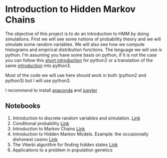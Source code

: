# Introduction to Hidden Markov Chains

The objective of this project is to do an introduction to HMM by doing simulations. First we will see some notions of probability theory and we will simulate some random variables. We will also see how we compute histograms and empirical distribution functions.
The language we will use is python. I'm assuming you have some basis on python, if it is not the case you can follow this [short introduction](https://github.com/rajathkmp/Python-Lectures "python2 tutorial") for python2 or a translation of the same [introduction](https://gitlab.erc.monash.edu.au/andrease/Python4Maths/tree/master "python3 tutorial") into python3.

Most of the code we will use here should work in both (python2 and python3) but I will use python3.

I recommend to install [anaconda](https://www.anaconda.com/download/) and [jupyter](http://jupyter.org/)

Notebooks
---------

1. Introduction to discrete random variables and simulation. [Link](./Notebooks/randomVariableSimulation.ipynb)
2. Conditional probability [Link](./Notebooks/02-ProbabilitesConditionnelles.ipynb)
3. Introduction to Markov Chains [Link](./Notebooks/03-ChainesDeMarkov_Exemples.ipynb)
4. Introduction to Hidden Markov Models. Example: the occasionally dishonest casino [Link](./Notebooks/04-Casino_malhonnête.ipynb)
5. The Viterbi algorithm for finding hidden states [Link](./Notebooks/05-Viterbi.ipynb)
6. Applications to a problem in population genetics
